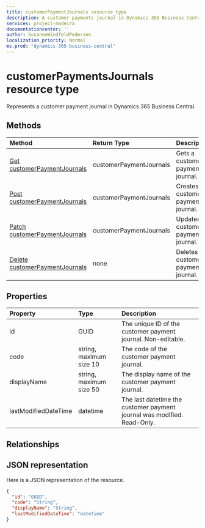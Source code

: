 ```yaml
---
title: customerPaymentJournals resource type 
description: A customer payments journal in Dynamics 365 Business Central.
services: project-madeira
documentationcenter: ''
author: SusanneWindfeldPedersen
localization_priority: Normal
ms.prod: "dynamics-365-business-central"
---
```


# customerPaymentsJournals resource type
Represents a customer payment journal in Dynamics 365 Business Central.

## Methods

| Method               | Return Type             |Description                      |
|:---------------------|:------------------------|:--------------------------------|
|[Get customerPaymentJournals](../api/dynamics-customerpaymentsjournal-get.md)      |customerPaymentJournals|Gets a customer payment journal.   |
|[Post customerPaymentJournals](../api/dynamics-create-customerpaymentsjournal.md)  |customerPaymentJournals|Creates a customer payment journal.|
|[Patch customerPaymentJournals](../api/dynamics-customerpaymentsjournal-update.md) |customerPaymentJournals|Updates a customer payment journal.|
|[Delete customerPaymentJournals](../api/dynamics-customerpaymentsjournal-delete.md)|none                     |Deletes a customer payment journal.|

## Properties
| Property	         | Type	                 |Description                                                             |
|:-------------------|:----------------------|:-----------------------------------------------------------------------|
|id                  |GUID                   |The unique ID of the customer payment journal. Non-editable.           |
|code                |string, maximum size 10| The code of the customer payment journal.                             |
|displayName         |string, maximum size 50| The display name of the customer payment journal.                     |
|lastModifiedDateTime|datetime               |The last datetime the customer payment journal was modified. Read-Only.|

## Relationships

## JSON representation

Here is a JSON representation of the resource.


```json
{
  "id": "GUID",
  "code": "String",
  "displayName": "String",
  "lastModifiedDateTime": "datetime"
}
```

